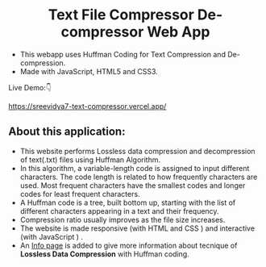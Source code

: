 <!-- Author : Samir Paul -->
<div align="center">
<h1> Text File Compressor De-compressor Web App</h1>
</div>


- This webapp uses Huffman Coding for Text Compression and De-compression.
- Made with JavaScript, HTML5 and CSS3.

 Live Demo:👇

https://sreevidya7-text-compressor.vercel.app/


## About this application:

* This website performs Lossless data compression and decompression of text(.txt) files using Huffman Algorithm.
* In this algorithm, a variable-length code is assigned to input different characters. The code length is related to how frequently characters are used. Most frequent characters have the smallest codes and longer codes for least frequent characters.
* A Huffman code is a tree, built bottom up, starting with the list of different characters appearing in a text and their frequency. 
* Compression ratio usually improves as the file size increases.
* The website is made responsive (with HTML and CSS ) and interactive (with JavaScript ) .
* An [Info page](https://samirpaulb.github.io/txt-compressor/info.html) is added to give more information about tecnique of **Lossless Data Compression** with Huffman coding.




